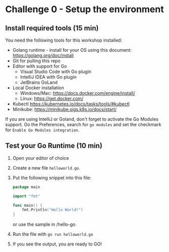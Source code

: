 # Challenge 0 - Setup the environment

## Install required tools (15 min)

You need the following tools for this workshop installed:

- Golang runtime - install for your OS using this document: https://golang.org/doc/install
- Git for pulling this repo
- Editor with support for Go
    - Visual Studio Code with Go plugin
    - IntelliJ IDEA with Go plugin 
    - JetBrains GoLand
- Local Docker installation
    - Windows/Mac: https://docs.docker.com/engine/install/
    - Linux: https://get.docker.com/
- Kubectl https://kubernetes.io/docs/tasks/tools/#kubectl
- Minikube: https://minikube.sigs.k8s.io/docs/start/

If you are using IntelliJ or Goland, don't forget to activate the Go Modules support. Go the Preferences, search for `go modules` and set the checkmark for `Enable Go Modules integration`. 

## Test your Go Runtime (10 min)

1) Open your editor of choice

2) Create a new file `helloworld.go`.

3) Put the following snippet into this file:

    ```go
    package main

    import "fmt"

    func main() {
        fmt.Println("Hello World!")
    }
    ```

    or use the sample in /hello-go

4) Run the file with `go run helloworld.go`

5) If you see the output, you are ready to GO!